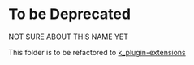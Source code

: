 # To be Deprecated

NOT SURE ABOUT THIS NAME YET

This folder is to be refactored to [k_plugin-extensions](https://github.com/klueless-io/k_plugin-extensions)

